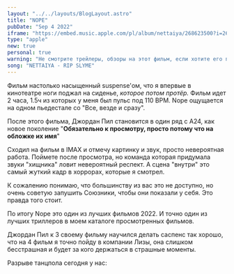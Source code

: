 ```yaml
---
layout: "../../layouts/BlogLayout.astro"
title: "NOPE"
pubDate: "Sep 4 2022"
iframe: "https://embed.music.apple.com/pl/album/nettaiya/268623500?i=268623905"
type: "apple"
new: true
personal: true
warning: "Не смотрите трейлеры, обзоры на этот фильм, если хотите его посмотреть, смотрите не зная о нём ничего, кроме того что он ахуенный!"
song: "NETTAIYA - RIP SLYME"
---
```


Фильм настолько насыщенный suspense'ом, что я впервые в кинотеатре ноги поджал на сиденье, _которое потом протёр._ Фильм идет 2 часа, 1.5ч из которых у меня был пульс под 110 BPM. Nope ощущается на одном пьедестале со "Все, везде и сразу".

После этого фильма, Джордан Пил становится в один ряд с A24, как новое поколение "**Обязательно к просмотру, просто потому что на обложке их имя**"

Сходил на фильм в IMAX и отмечу картинку и звук, просто невероятная работа. Поймете после просмотра, но команда которая придумала звуки "хищника" ловит невероятный респект. А сцена "внутри" это самый жуткий кадр в хоррорах, которые я смотрел.

К сожалению понимаю, что большинству из вас это не доступно, но очень советую запушить Союзники, чтобы они показали у себя. Это правда того стоит.

По итогу Nope это один из лучших фильмов 2022. И точно один из лучших триллеров в моем каталоге просмотренных фильмов.

Джордан Пил к 3 своему фильму научился делать саспенс так хорошо, что на 4 фильм я точно пойду в компании Лизы, она слишком бесстрашная и будет за кого держаться в страшные моменты.

Разрыве танцпола сегодня у нас:
